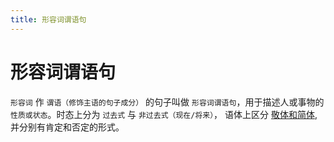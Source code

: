 ```yaml
---
title: 形容词谓语句
---
```


# 形容词谓语句

`形容词` 作 `谓语（修饰主语的句子成分）` 的句子叫做 `形容词谓语句`，用于描述人或事物的 `性质或状态`。时态上分为 `过去式` 与 `非过去式（现在/将来）`， 语体上区分 [敬体和简体](./1-4-2.md), 并分别有肯定和否定的形式。
